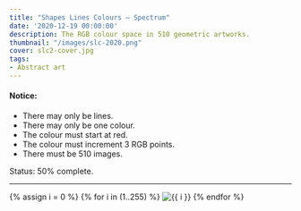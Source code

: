 ```yaml
---
title: "Shapes Lines Colours – Spectrum"
date: '2020-12-19 00:00:00'
description: The RGB colour space in 510 geometric artworks.
thumbnail: "/images/slc-2020.png"
cover: slc2-cover.jpg
tags:
- Abstract art
---
```


#### Notice:

* There may only be lines.
* There may only be one colour.
* The colour must start at red.
* The colour must increment 3 RGB points.
* There must be 510 images.

Status: 50% complete.

---

<div class="grid wide">
	{% assign i = 0 %}
	{% for i in (1..255) %}
		<img src="https://res.cloudinary.com/dp5mvntv7/image/upload/c_scale,w_600/v1589979350/phase2/{{ i }}.jpg" alt="{{ i }}" title="{{ i }}" />
	{% endfor %}
</div>